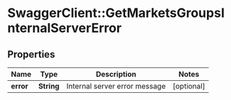 # SwaggerClient::GetMarketsGroupsInternalServerError

## Properties
Name | Type | Description | Notes
------------ | ------------- | ------------- | -------------
**error** | **String** | Internal server error message | [optional] 


